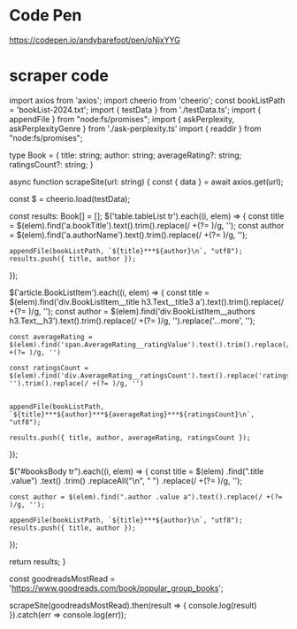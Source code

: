 # Code Pen
https://codepen.io/andybarefoot/pen/oNjxYYG

# scraper code

import axios from 'axios';
import cheerio from 'cheerio';
const bookListPath = 'bookList-2024.txt';
import { testData } from './testData.ts';
import { appendFile } from "node:fs/promises";
import { askPerplexity, askPerplexityGenre } from './ask-perplexity.ts'
import { readdir } from "node:fs/promises";

type Book = {
  title: string;
  author: string;
  averageRating?: string;
  ratingsCount?: string;
}


async function scrapeSite(url: string) {
  const { data } = await axios.get(url);

  const $ = cheerio.load(testData);

  const results: Book[] = [];
  $('table.tableList tr').each((i, elem) => {
    const title = $(elem).find('a.bookTitle').text().trim().replace(/ +(?= )/g, '');
    const author = $(elem).find('a.authorName').text().trim().replace(/ +(?= )/g, '');

    appendFile(bookListPath, `${title}***${author}\n`, "utf8");
    results.push({ title, author });
  });


  $('article.BookListItem').each((i, elem) => {
    const title = $(elem).find('div.BookListItem__title h3.Text__title3 a').text().trim().replace(/ +(?= )/g, '');
    const author = $(elem).find('div.BookListItem__authors h3.Text__h3').text().trim().replace(/ +(?= )/g, '').replace('...more', '');

    const averageRating = $(elem).find('span.AverageRating__ratingValue').text().trim().replace(/ +(?= )/g, '')

    const ratingsCount = $(elem).find('div.AverageRating__ratingsCount').text().replace('ratings', '').trim().replace(/ +(?= )/g, '')


    appendFile(bookListPath, `${title}***${author}***${averageRating}***${ratingsCount}\n`, "utf8");

    results.push({ title, author, averageRating, ratingsCount });
  });

  $("#booksBody tr").each((i, elem) => {
    const title = $(elem)
      .find(".title .value")
      .text()
      .trim()
      .replaceAll("\n", " ")
      .replace(/ +(?= )/g, '');

    const author = $(elem).find(".author .value a").text().replace(/ +(?= )/g, '');

    appendFile(bookListPath, `${title}***${author}\n`, "utf8");
    results.push({ title, author });
  });

  return results;
}


const goodreadsMostRead = 'https://www.goodreads.com/book/popular_group_books';

scrapeSite(goodreadsMostRead).then(result => {
	console.log(result)
	}).catch(err => console.log(err));